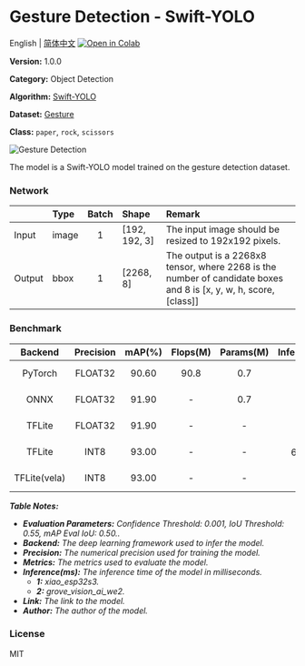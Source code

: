 # Gesture Detection - Swift-YOLO

English | [简体中文](../zh_CN/Gesture_Detection_Swift-YOLO_192.md) [![Open in Colab](https://colab.research.google.com/assets/colab-badge.svg)](https://colab.research.google.com/github/seeed-studio/sscma-model-zoo/blob/main/notebooks/en/Gesture_Detection_Swift-YOLO_192.ipynb)

**Version:** 1.0.0

**Category:** Object Detection

**Algorithm:** [Swift-YOLO](configs/yolov5/swift_yolo_1xb16_300e_coco.py)

**Dataset:** [Gesture](https://app.roboflow.com/rsp/paper-aaj0p/33)

**Class:** `paper`, `rock`, `scissors`

![Gesture Detection](https://files.seeedstudio.com/sscma/static/detection_gesture.png)

The model is a Swift-YOLO model trained on the gesture detection dataset.

### Network 

|        | Type   |  Batch  | Shape         | Remark                                                                                                           |
|:-------|:-------|:-------:|:--------------|:-----------------------------------------------------------------------------------------------------------------|
| Input  | image  |    1    | [192, 192, 3] | The input image should be resized to 192x192 pixels.                                                             |
| Output | bbox   |    1    | [2268, 8]     | The output is a 2268x8 tensor, where 2268 is the number of candidate boxes and 8 is [x, y, w, h, score, [class]] |
### Benchmark

|   Backend    |  Precision  |  mAP(%)  |  Flops(M)  |  Params(M)  |    Inference(ms)    |                                                                           Download                                                                           |    Author    |
|:------------:|:-----------:|:--------:|:----------:|:-----------:|:-------------------:|:------------------------------------------------------------------------------------------------------------------------------------------------------------:|:------------:|
|   PyTorch    |   FLOAT32   |  90.60   |    90.8    |     0.7     |          -          |     [Link](https://files.seeedstudio.com/sscma/model_zoo/detection/gesture/swift_yolo_1xb16_300e_coco_sha1_adda465db843aae8384c90c82e223c2cd931cad2.pth)     | Seeed Studio |
|     ONNX     |   FLOAT32   |  91.90   |     -      |     0.7     |          -          |    [Link](https://files.seeedstudio.com/sscma/model_zoo/detection/gesture/swift_yolo_1xb16_300e_coco_sha1_6f0e8c8ad5a6eb5c9afb5f18f43063dcc065c4b8.onnx)     | Seeed Studio |
|    TFLite    |   FLOAT32   |  91.90   |     -      |      -      |          -          |   [Link](https://files.seeedstudio.com/sscma/model_zoo/detection/gesture/swift_yolo_1xb16_300e_coco_sha1_54f794c25b545a1d33502e3f93a620c4cecfb1f9.tflite)    | Seeed Studio |
|    TFLite    |    INT8     |  93.00   |     -      |      -      | 642.0<sup>(1)</sup> |   [Link](https://files.seeedstudio.com/sscma/model_zoo/detection/gesture/swift_yolo_1xb16_300e_coco_sha1_8d25b2b0be2a0ea38d3fe0aca5ce3891f7aa67c5.tflite)    | Seeed Studio |
| TFLite(vela) |    INT8     |  93.00   |     -      |      -      |  47<sup>(2)</sup>   | [Link](https://files.seeedstudio.com/sscma/model_zoo/detection/gesture/swift_yolo_1xb16_300e_coco_sha1_8d25b2b0be2a0ea38d3fe0aca5ce3891f7aa67c5_vela.tflite) | Seeed Studio |

***Table Notes:***

- ***Evaluation Parameters:**  Confidence Threshold: 0.001, IoU Threshold: 0.55, mAP Eval IoU: 0.50..*
- ***Backend:** The deep learning framework used to infer the model.*
- ***Precision:** The numerical precision used for training the model.*
- ***Metrics:** The metrics used to evaluate the model.*
- ***Inference(ms):** The inference time of the model in milliseconds.*
  - ***1:** xiao_esp32s3.*
  - ***2:** grove_vision_ai_we2.*
- ***Link:** The link to the model.*
- ***Author:** The author of the model.*

### License

MIT


